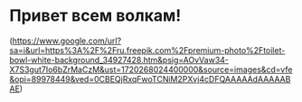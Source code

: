 # Привет всем волкам!
(https://www.google.com/url?sa=i&url=https%3A%2F%2Fru.freepik.com%2Fpremium-photo%2Ftoilet-bowl-white-background_34927428.htm&psig=AOvVaw34-X7S3gut7Io6bZrMaCzM&ust=1720268024400000&source=images&cd=vfe&opi=89978449&ved=0CBEQjRxqFwoTCNiM2PXvj4cDFQAAAAAdAAAAABAE)
